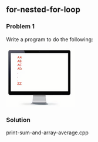 ## for-nested-for-loop

<h3>Problem 1</h3>
<p>
Write a program to do the following:
</p>
<img src = "problem-1.PNG" alt = "problem 1">
<h3>Solution</h3>
<p>print-sum-and-array-average.cpp</p>
